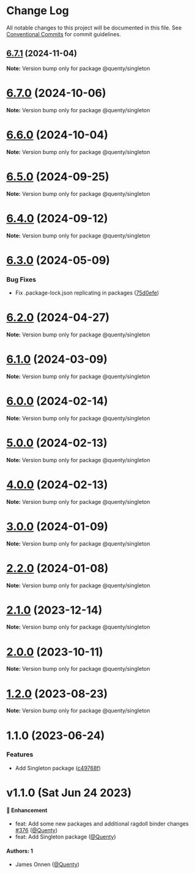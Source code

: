 # Change Log

All notable changes to this project will be documented in this file.
See [Conventional Commits](https://conventionalcommits.org) for commit guidelines.

## [6.7.1](https://github.com/Quenty/NevermoreEngine/compare/@quenty/singleton@6.7.0...@quenty/singleton@6.7.1) (2024-11-04)

**Note:** Version bump only for package @quenty/singleton





# [6.7.0](https://github.com/Quenty/NevermoreEngine/compare/@quenty/singleton@6.6.0...@quenty/singleton@6.7.0) (2024-10-06)

**Note:** Version bump only for package @quenty/singleton





# [6.6.0](https://github.com/Quenty/NevermoreEngine/compare/@quenty/singleton@6.5.0...@quenty/singleton@6.6.0) (2024-10-04)

**Note:** Version bump only for package @quenty/singleton





# [6.5.0](https://github.com/Quenty/NevermoreEngine/compare/@quenty/singleton@6.4.0...@quenty/singleton@6.5.0) (2024-09-25)

**Note:** Version bump only for package @quenty/singleton





# [6.4.0](https://github.com/Quenty/NevermoreEngine/compare/@quenty/singleton@6.3.0...@quenty/singleton@6.4.0) (2024-09-12)

**Note:** Version bump only for package @quenty/singleton





# [6.3.0](https://github.com/Quenty/NevermoreEngine/compare/@quenty/singleton@6.2.0...@quenty/singleton@6.3.0) (2024-05-09)


### Bug Fixes

* Fix .package-lock.json replicating in packages ([75d0efe](https://github.com/Quenty/NevermoreEngine/commit/75d0efeef239f221d93352af71a5b3e930ec23c5))





# [6.2.0](https://github.com/Quenty/NevermoreEngine/compare/@quenty/singleton@6.1.0...@quenty/singleton@6.2.0) (2024-04-27)

**Note:** Version bump only for package @quenty/singleton





# [6.1.0](https://github.com/Quenty/NevermoreEngine/compare/@quenty/singleton@6.0.0...@quenty/singleton@6.1.0) (2024-03-09)

**Note:** Version bump only for package @quenty/singleton





# [6.0.0](https://github.com/Quenty/NevermoreEngine/compare/@quenty/singleton@5.0.0...@quenty/singleton@6.0.0) (2024-02-14)

**Note:** Version bump only for package @quenty/singleton





# [5.0.0](https://github.com/Quenty/NevermoreEngine/compare/@quenty/singleton@4.0.0...@quenty/singleton@5.0.0) (2024-02-13)

**Note:** Version bump only for package @quenty/singleton





# [4.0.0](https://github.com/Quenty/NevermoreEngine/compare/@quenty/singleton@3.0.0...@quenty/singleton@4.0.0) (2024-02-13)

**Note:** Version bump only for package @quenty/singleton





# [3.0.0](https://github.com/Quenty/NevermoreEngine/compare/@quenty/singleton@2.2.0...@quenty/singleton@3.0.0) (2024-01-09)

**Note:** Version bump only for package @quenty/singleton





# [2.2.0](https://github.com/Quenty/NevermoreEngine/compare/@quenty/singleton@2.1.0...@quenty/singleton@2.2.0) (2024-01-08)

**Note:** Version bump only for package @quenty/singleton





# [2.1.0](https://github.com/Quenty/NevermoreEngine/compare/@quenty/singleton@2.0.0...@quenty/singleton@2.1.0) (2023-12-14)

**Note:** Version bump only for package @quenty/singleton





# [2.0.0](https://github.com/Quenty/NevermoreEngine/compare/@quenty/singleton@1.2.0...@quenty/singleton@2.0.0) (2023-10-11)

**Note:** Version bump only for package @quenty/singleton





# [1.2.0](https://github.com/Quenty/NevermoreEngine/compare/@quenty/singleton@1.1.0...@quenty/singleton@1.2.0) (2023-08-23)

**Note:** Version bump only for package @quenty/singleton





# 1.1.0 (2023-06-24)


### Features

* Add Singleton package ([c49768f](https://github.com/Quenty/NevermoreEngine/commit/c49768f60c96ccecef20fa4aa3338d8c9bf758cb))





# v1.1.0 (Sat Jun 24 2023)

#### 🚀 Enhancement

- feat: Add some new packages and additional ragdoll binder changes [#376](https://github.com/Quenty/NevermoreEngine/pull/376) ([@Quenty](https://github.com/Quenty))
- feat: Add Singleton package ([@Quenty](https://github.com/Quenty))

#### Authors: 1

- James Onnen ([@Quenty](https://github.com/Quenty))
